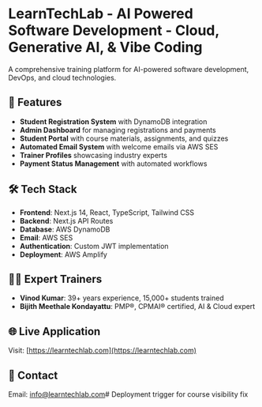 # LearnTechLab - AI Powered Software Development - Cloud, Generative AI, & Vibe Coding

A comprehensive training platform for AI-powered software development, DevOps, and cloud technologies.

## 🚀 Features

- **Student Registration System** with DynamoDB integration
- **Admin Dashboard** for managing registrations and payments
- **Student Portal** with course materials, assignments, and quizzes
- **Automated Email System** with welcome emails via AWS SES
- **Trainer Profiles** showcasing industry experts
- **Payment Status Management** with automated workflows

## 🛠️ Tech Stack

- **Frontend**: Next.js 14, React, TypeScript, Tailwind CSS
- **Backend**: Next.js API Routes
- **Database**: AWS DynamoDB
- **Email**: AWS SES
- **Authentication**: Custom JWT implementation
- **Deployment**: AWS Amplify

## 👨‍🏫 Expert Trainers

- **Vinod Kumar**: 39+ years experience, 15,000+ students trained
- **Bijith Meethale Kondayattu**: PMP®, CPMAI® certified, AI & Cloud expert

## 🌐 Live Application

Visit: [https://learntechlab.com](https://learntechlab.com)

## 📧 Contact

Email: info@learntechlab.com# Deployment trigger for course visibility fix
